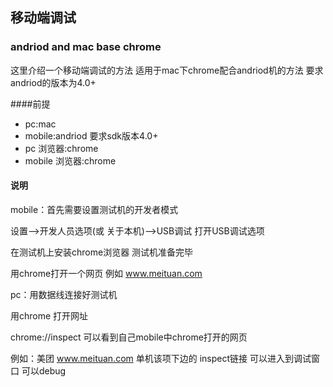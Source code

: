 ## 移动端调试


### andriod and mac base chrome
这里介绍一个移动端调试的方法 适用于mac下chrome配合andriod机的方法 要求andriod的版本为4.0+

####前提

- pc:mac
- mobile:andriod 要求sdk版本4.0+
- pc 浏览器:chrome
- mobile 浏览器:chrome

#### 说明

mobile：首先需要设置测试机的开发者模式 

设置-->开发人员选项(或 关于本机)-->USB调试  打开USB调试选项 

在测试机上安装chrome浏览器 测试机准备完毕

用chrome打开一个网页 例如 www.meituan.com

pc：用数据线连接好测试机

用chrome 打开网址

chrome://inspect 可以看到自己mobile中chrome打开的网页

例如：美团 www.meituan.com 单机该项下边的 inspect链接 可以进入到调试窗口 可以debug 




